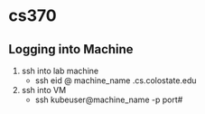 # cs370

## Logging into Machine

1. ssh into lab machine
      * ssh eid @ machine_name .cs.colostate.edu
2. ssh into VM
      * ssh kubeuser@machine_name -p port#
